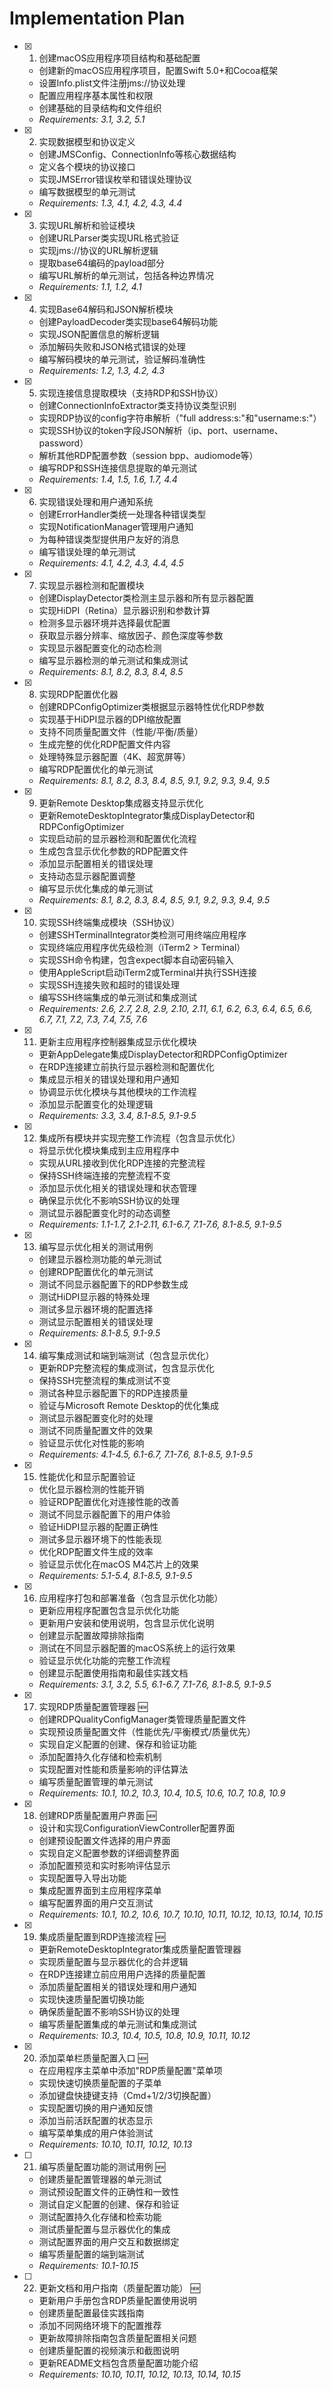 # Implementation Plan

- [x] 1. 创建macOS应用程序项目结构和基础配置
  - 创建新的macOS应用程序项目，配置Swift 5.0+和Cocoa框架
  - 设置Info.plist文件注册jms://协议处理
  - 配置应用程序基本属性和权限
  - 创建基础的目录结构和文件组织
  - _Requirements: 3.1, 3.2, 5.1_

- [x] 2. 实现数据模型和协议定义
  - 创建JMSConfig、ConnectionInfo等核心数据结构
  - 定义各个模块的协议接口
  - 实现JMSError错误枚举和错误处理协议
  - 编写数据模型的单元测试
  - _Requirements: 1.3, 4.1, 4.2, 4.3, 4.4_

- [x] 3. 实现URL解析和验证模块
  - 创建URLParser类实现URL格式验证
  - 实现jms://协议的URL解析逻辑
  - 提取base64编码的payload部分
  - 编写URL解析的单元测试，包括各种边界情况
  - _Requirements: 1.1, 1.2, 4.1_

- [x] 4. 实现Base64解码和JSON解析模块
  - 创建PayloadDecoder类实现base64解码功能
  - 实现JSON配置信息的解析逻辑
  - 添加解码失败和JSON格式错误的处理
  - 编写解码模块的单元测试，验证解码准确性
  - _Requirements: 1.2, 1.3, 4.2, 4.3_

- [x] 5. 实现连接信息提取模块（支持RDP和SSH协议）
  - 创建ConnectionInfoExtractor类支持协议类型识别
  - 实现RDP协议的config字符串解析（"full address:s:"和"username:s:"）
  - 实现SSH协议的token字段JSON解析（ip、port、username、password）
  - 解析其他RDP配置参数（session bpp、audiomode等）
  - 编写RDP和SSH连接信息提取的单元测试
  - _Requirements: 1.4, 1.5, 1.6, 1.7, 4.4_

- [x] 6. 实现错误处理和用户通知系统
  - 创建ErrorHandler类统一处理各种错误类型
  - 实现NotificationManager管理用户通知
  - 为每种错误类型提供用户友好的消息
  - 编写错误处理的单元测试
  - _Requirements: 4.1, 4.2, 4.3, 4.4, 4.5_

- [x] 7. 实现显示器检测和配置模块
  - 创建DisplayDetector类检测主显示器和所有显示器配置
  - 实现HiDPI（Retina）显示器识别和参数计算
  - 检测多显示器环境并选择最优配置
  - 获取显示器分辨率、缩放因子、颜色深度等参数
  - 实现显示器配置变化的动态检测
  - 编写显示器检测的单元测试和集成测试
  - _Requirements: 8.1, 8.2, 8.3, 8.4, 8.5_

- [x] 8. 实现RDP配置优化器
  - 创建RDPConfigOptimizer类根据显示器特性优化RDP参数
  - 实现基于HiDPI显示器的DPI缩放配置
  - 支持不同质量配置文件（性能/平衡/质量）
  - 生成完整的优化RDP配置文件内容
  - 处理特殊显示器配置（4K、超宽屏等）
  - 编写RDP配置优化的单元测试
  - _Requirements: 8.1, 8.2, 8.3, 8.4, 8.5, 9.1, 9.2, 9.3, 9.4, 9.5_

- [x] 9. 更新Remote Desktop集成器支持显示优化
  - 更新RemoteDesktopIntegrator集成DisplayDetector和RDPConfigOptimizer
  - 实现启动前的显示器检测和配置优化流程
  - 生成包含显示优化参数的RDP配置文件
  - 添加显示配置相关的错误处理
  - 支持动态显示器配置调整
  - 编写显示优化集成的单元测试
  - _Requirements: 8.1, 8.2, 8.3, 8.4, 8.5, 9.1, 9.2, 9.3, 9.4, 9.5_

- [x] 10. 实现SSH终端集成模块（SSH协议）
  - 创建SSHTerminalIntegrator类检测可用终端应用程序
  - 实现终端应用程序优先级检测（iTerm2 > Terminal）
  - 实现SSH命令构建，包含expect脚本自动密码输入
  - 使用AppleScript启动iTerm2或Terminal并执行SSH连接
  - 实现SSH连接失败和超时的错误处理
  - 编写SSH终端集成的单元测试和集成测试
  - _Requirements: 2.6, 2.7, 2.8, 2.9, 2.10, 2.11, 6.1, 6.2, 6.3, 6.4, 6.5, 6.6, 6.7, 7.1, 7.2, 7.3, 7.4, 7.5, 7.6_

- [x] 11. 更新主应用程序控制器集成显示优化模块
  - 更新AppDelegate集成DisplayDetector和RDPConfigOptimizer
  - 在RDP连接建立前执行显示器检测和配置优化
  - 集成显示相关的错误处理和用户通知
  - 协调显示优化模块与其他模块的工作流程
  - 添加显示配置变化的处理逻辑
  - _Requirements: 3.3, 3.4, 8.1-8.5, 9.1-9.5_

- [x] 12. 集成所有模块并实现完整工作流程（包含显示优化）
  - 将显示优化模块集成到主应用程序中
  - 实现从URL接收到优化RDP连接的完整流程
  - 保持SSH终端连接的完整流程不变
  - 添加显示优化相关的错误处理和状态管理
  - 确保显示优化不影响SSH协议的处理
  - 测试显示器配置变化时的动态调整
  - _Requirements: 1.1-1.7, 2.1-2.11, 6.1-6.7, 7.1-7.6, 8.1-8.5, 9.1-9.5_

- [x] 13. 编写显示优化相关的测试用例
  - 创建显示器检测功能的单元测试
  - 创建RDP配置优化的单元测试
  - 测试不同显示器配置下的RDP参数生成
  - 测试HiDPI显示器的特殊处理
  - 测试多显示器环境的配置选择
  - 测试显示配置相关的错误处理
  - _Requirements: 8.1-8.5, 9.1-9.5_

- [x] 14. 编写集成测试和端到端测试（包含显示优化）
  - 更新RDP完整流程的集成测试，包含显示优化
  - 保持SSH完整流程的集成测试不变
  - 测试各种显示器配置下的RDP连接质量
  - 验证与Microsoft Remote Desktop的优化集成
  - 测试显示器配置变化时的处理
  - 测试不同质量配置文件的效果
  - 验证显示优化对性能的影响
  - _Requirements: 4.1-4.5, 6.1-6.7, 7.1-7.6, 8.1-8.5, 9.1-9.5_

- [x] 15. 性能优化和显示配置验证
  - 优化显示器检测的性能开销
  - 验证RDP配置优化对连接性能的改善
  - 测试不同显示器配置下的用户体验
  - 验证HiDPI显示器的配置正确性
  - 测试多显示器环境下的性能表现
  - 优化RDP配置文件生成的效率
  - 验证显示优化在macOS M4芯片上的效果
  - _Requirements: 5.1-5.4, 8.1-8.5, 9.1-9.5_

- [x] 16. 应用程序打包和部署准备（包含显示优化功能）
  - 更新应用程序配置包含显示优化功能
  - 更新用户安装和使用说明，包含显示优化说明
  - 创建显示配置故障排除指南
  - 测试在不同显示器配置的macOS系统上的运行效果
  - 验证显示优化功能的完整工作流程
  - 创建显示配置使用指南和最佳实践文档
  - _Requirements: 3.1, 3.2, 5.5, 6.1-6.7, 7.1-7.6, 8.1-8.5, 9.1-9.5_

- [x] 17. 实现RDP质量配置管理器 🆕
  - 创建RDPQualityConfigManager类管理质量配置文件
  - 实现预设质量配置文件（性能优先/平衡模式/质量优先）
  - 实现自定义配置的创建、保存和验证功能
  - 添加配置持久化存储和检索机制
  - 实现配置对性能和质量影响的评估算法
  - 编写质量配置管理的单元测试
  - _Requirements: 10.1, 10.2, 10.3, 10.4, 10.5, 10.6, 10.7, 10.8, 10.9_

- [x] 18. 创建RDP质量配置用户界面 🆕
  - 设计和实现ConfigurationViewController配置界面
  - 创建预设配置文件选择的用户界面
  - 实现自定义配置参数的详细调整界面
  - 添加配置预览和实时影响评估显示
  - 实现配置导入导出功能
  - 集成配置界面到主应用程序菜单
  - 编写配置界面的用户交互测试
  - _Requirements: 10.1, 10.2, 10.6, 10.7, 10.10, 10.11, 10.12, 10.13, 10.14, 10.15_

- [x] 19. 集成质量配置到RDP连接流程 🆕
  - 更新RemoteDesktopIntegrator集成质量配置管理器
  - 实现质量配置与显示器优化的合并逻辑
  - 在RDP连接建立前应用用户选择的质量配置
  - 添加质量配置相关的错误处理和用户通知
  - 实现快速质量配置切换功能
  - 确保质量配置不影响SSH协议的处理
  - 编写质量配置集成的单元测试和集成测试
  - _Requirements: 10.3, 10.4, 10.5, 10.8, 10.9, 10.11, 10.12_

- [x] 20. 添加菜单栏质量配置入口 🆕
  - 在应用程序主菜单中添加"RDP质量配置"菜单项
  - 实现快速切换质量配置的子菜单
  - 添加键盘快捷键支持（Cmd+1/2/3切换配置）
  - 实现配置切换的用户通知反馈
  - 添加当前活跃配置的状态显示
  - 编写菜单集成的用户体验测试
  - _Requirements: 10.10, 10.11, 10.12, 10.13_

- [ ] 21. 编写质量配置功能的测试用例 🆕
  - 创建质量配置管理器的单元测试
  - 测试预设配置文件的正确性和一致性
  - 测试自定义配置的创建、保存和验证
  - 测试配置持久化存储和检索功能
  - 测试质量配置与显示器优化的集成
  - 测试配置界面的用户交互和数据绑定
  - 编写质量配置的端到端测试
  - _Requirements: 10.1-10.15_

- [ ] 22. 更新文档和用户指南（质量配置功能） 🆕
  - 更新用户手册包含RDP质量配置使用说明
  - 创建质量配置最佳实践指南
  - 添加不同网络环境下的配置推荐
  - 更新故障排除指南包含质量配置相关问题
  - 创建质量配置的视频演示和截图说明
  - 更新README文档包含质量配置功能介绍
  - _Requirements: 10.10, 10.11, 10.12, 10.13, 10.14, 10.15_